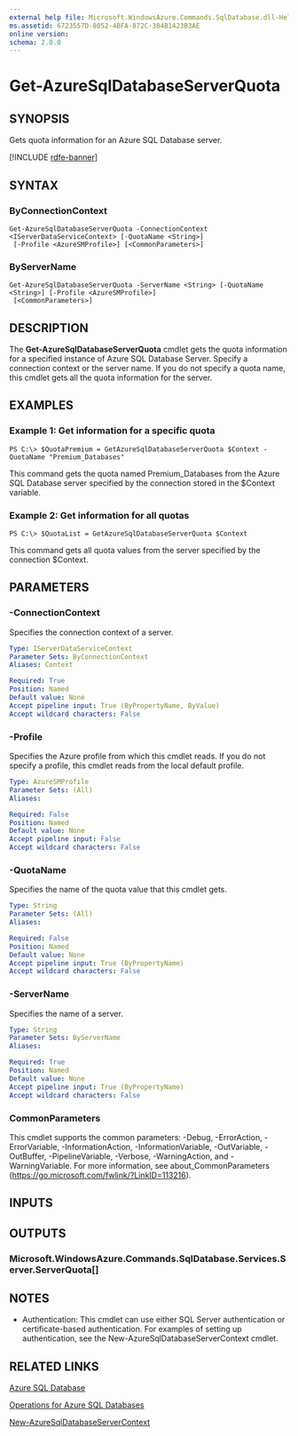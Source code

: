 ```yaml
---
external help file: Microsoft.WindowsAzure.Commands.SqlDatabase.dll-Help.xml
ms.assetid: 6723557D-8052-4BFA-872C-384B1423B3AE
online version: 
schema: 2.0.0
---
```


# Get-AzureSqlDatabaseServerQuota

## SYNOPSIS
Gets quota information for an Azure SQL Database server.

[!INCLUDE [rdfe-banner](../../includes/rdfe-banner.md)]

## SYNTAX

### ByConnectionContext
```
Get-AzureSqlDatabaseServerQuota -ConnectionContext <IServerDataServiceContext> [-QuotaName <String>]
 [-Profile <AzureSMProfile>] [<CommonParameters>]
```

### ByServerName
```
Get-AzureSqlDatabaseServerQuota -ServerName <String> [-QuotaName <String>] [-Profile <AzureSMProfile>]
 [<CommonParameters>]
```

## DESCRIPTION
The **Get-AzureSqlDatabaseServerQuota** cmdlet gets the quota information for a specified instance of Azure SQL Database Server.
Specify a connection context or the server name.
If you do not specify a quota name, this cmdlet gets all the quota information for the server.

## EXAMPLES

### Example 1: Get information for a specific quota
```
PS C:\> $QuotaPremium = GetAzureSqlDatabaseServerQuota $Context -QuotaName "Premium_Databases"
```

This command gets the quota named Premium_Databases from the Azure SQL Database server specified by the connection stored in the $Context variable.

### Example 2: Get information for all quotas
```
PS C:\> $QuotaList = GetAzureSqlDatabaseServerQuota $Context
```

This command gets all quota values from the server specified by the connection $Context.

## PARAMETERS

### -ConnectionContext
Specifies the connection context of a server.

```yaml
Type: IServerDataServiceContext
Parameter Sets: ByConnectionContext
Aliases: Context

Required: True
Position: Named
Default value: None
Accept pipeline input: True (ByPropertyName, ByValue)
Accept wildcard characters: False
```

### -Profile
Specifies the Azure profile from which this cmdlet reads.
If you do not specify a profile, this cmdlet reads from the local default profile.

```yaml
Type: AzureSMProfile
Parameter Sets: (All)
Aliases: 

Required: False
Position: Named
Default value: None
Accept pipeline input: False
Accept wildcard characters: False
```

### -QuotaName
Specifies the name of the quota value that this cmdlet gets.

```yaml
Type: String
Parameter Sets: (All)
Aliases: 

Required: False
Position: Named
Default value: None
Accept pipeline input: True (ByPropertyName)
Accept wildcard characters: False
```

### -ServerName
Specifies the name of a server.

```yaml
Type: String
Parameter Sets: ByServerName
Aliases: 

Required: True
Position: Named
Default value: None
Accept pipeline input: True (ByPropertyName)
Accept wildcard characters: False
```

### CommonParameters
This cmdlet supports the common parameters: -Debug, -ErrorAction, -ErrorVariable, -InformationAction, -InformationVariable, -OutVariable, -OutBuffer, -PipelineVariable, -Verbose, -WarningAction, and -WarningVariable. For more information, see about_CommonParameters (https://go.microsoft.com/fwlink/?LinkID=113216).

## INPUTS

## OUTPUTS

### Microsoft.WindowsAzure.Commands.SqlDatabase.Services.Server.ServerQuota[]

## NOTES
* Authentication: This cmdlet can use either SQL Server authentication or certificate-based authentication. For examples of setting up authentication, see the New-AzureSqlDatabaseServerContext cmdlet.

## RELATED LINKS

[Azure SQL Database](https://azure.microsoft.com/en-us/services/sql-database/)

[Operations for Azure SQL Databases](https://msdn.microsoft.com/en-us/library/azure/dn505719.aspx)

[New-AzureSqlDatabaseServerContext](./New-AzureSqlDatabaseServerContext.md)


